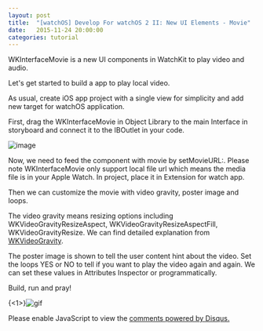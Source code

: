 ```yaml
---
layout: post
title:  "[watchOS] Develop For watchOS 2 II: New UI Elements - Movie"
date:   2015-11-24 20:00:00
categories: tutorial
---
```

WKInterfaceMovie is a new UI components in WatchKit to play video and audio.

Let's get started to build a app to play local video.

As usual, create iOS app project with a single view for simplicity and add new target for watchOS application.

First, drag the WKInterfaceMovie in Object Library to the main Interface  in storyboard and connect it to the IBOutlet in your code.

 ![image](https://db.tt/h1VdTHum)

Now, we need to feed the component with movie by setMovieURL:. Please note WKInterfaceMovie only support local file url which means the media file is in your Apple Watch. In project, place it in Extension for watch app.

Then we can customize the movie with video gravity, poster image and loops.

The video gravity means resizing options including WKVideoGravityResizeAspect, WKVideoGravityResizeAspectFill, WKVideoGravityResize. We can find detailed explanation from  [WKVideoGravity](https://developer.apple.com/library/prerelease/watchos/documentation/WatchKit/Reference/WKInterfaceController_class/index.html#//apple_ref/c/tdef/WKVideoGravity).

The poster image is shown to tell the user content hint about the video. Set the loops YES or NO to tell if you want to play the video again and again. We can set these values in Attributes Inspector or programmatically.
<script src="https://gist.github.com/NilStack/aa42f6bcf3c9f563e40e.js"></script>

Build, run and pray!

{<1>}![gif](https://db.tt/FnVvsRJp)


<div id="disqus_thread"></div>
<script type="text/javascript">
        /* * * CONFIGURATION VARIABLES: EDIT BEFORE PASTING INTO YOUR WEBPAGE * * */
        var disqus_shortname = 'developwatch'; // required: replace example with your forum shortname

        /* * * DON'T EDIT BELOW THIS LINE * * */
        (function() {
            var dsq = document.createElement('script'); dsq.type = 'text/javascript'; dsq.async = true;
            dsq.src = '//' + disqus_shortname + '.disqus.com/embed.js';
            (document.getElementsByTagName('head')[0] || document.getElementsByTagName('body')[0]).appendChild(dsq);
        })();
 </script>
 <noscript>Please enable JavaScript to view the <a href="https://disqus.com/?ref_noscript">comments powered by Disqus.</a></noscript>
